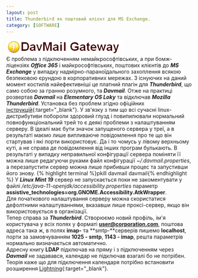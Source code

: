```yaml
---
layout: post
title: Thunderbird як поштовий клієнт для MS Exchange.
category: [SOFTWARE]
---
```

![davmail logo](/media/davmail.png?style=head)  
Є проблема з підключенням немайкрософтівських, а при бомж-ліцензіях ***Office 365*** і майкрософтівських, поштових клієнтів до ***MS Exchange*** у випадку надмірно-параноїдального захоплення всякою безпековою єрундою в корпоративних мережах. З існуючих на даний момент костилів найефективніші це платний плагін для ***Thunderbird***, що само собою за гранню розумного, та ***Davmail***.<!--more-->
Отже на практиці розвертав ***Davmail*** на ***Elementary OS Loky*** та відключав ***Mozilla Thunderbird***.
Установка без проблем згідно офіційних [інструкцій](http://davmail.sourceforge.net/linuxsetup.html "install Davmail"){:target="_blank"}. У зв'язку з тим що всі сучасні linux-дистрибутиви побороли здоровий глузд і повипилювали нормальний повнофункціональний трей то є деякі проблеми з налаштуванням серверу. В ідеалі має бути значок запущеного сервера у треї, а в результаті маємо лише випливаюче повідомлення про те що він стартував і які порти використовує. Да і то чомусь у лівому верхньому куті, а не справа де повідомлення від інших програм булькають. В результаті у випадку неправильної конфігурації сервера поміняти її можна лише редагуючи руками файл конфігурації *~/.davmail.properties*, а перезапустити сервер можна лише прибивши процес та запустивши його знову.
    {% highlight terminal %}pkill davmail
davmail{% endhighlight %}
У ***Linux Mint 19*** сервер не запускається поки не закоментувати у файлі */etc/java-11-openjdk/accessibility.properties* параметр **assistive_technologies=org.GNOME.Accessibility.AtkWrapper**.  
Для початкового налаштування серверу можна скористатися дефолтними налаштуваннями, вказавши лише проксі-сервер, якщо він використовується в організації.  
Тепер справа за ***Thunderbird***. Створюємо новий профіль, ім'я користувача у всіх полях у форматі **user@corporation.com**, поштова адреса така ж, в полях **imap-** та **smtp-**серверів пишемо **localhost**, порти за замовчуванням **1025 - smtp**, **1143 - imap**, решта параметрів нормально визначається автоматично.  
Адресну книгу **LDAP** підключав на пряму і з підключенням через ***Davmail*** не задавався, календар не підключав взагалі бо не потрібен. Теорія каже що для підключення календаря потрібно встановити розширення [Lightning](https://addons.mozilla.org/ru/thunderbird/addon/lightning/ "Lightning"){:target="_blank"}.
